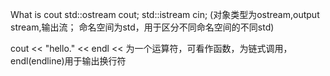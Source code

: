 What is cout
std::ostream cout;
std::istream cin;
(对象类型为ostream,output stream,输出流； 命名空间为std，用于区分不同命名空间的不同std)

cout << "hello." << endl
<< 为一个运算符，可看作函数，为链式调用，endl(endline)用于输出换行符

